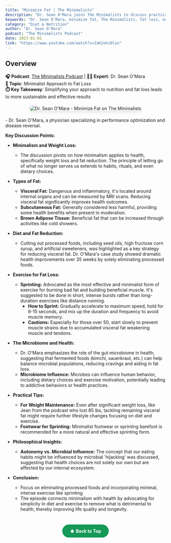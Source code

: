```yaml
---
title: "Minimize Fat | The Minimalists"
description: "Dr. Sean O'Mara joins The Minimalists to discuss practical strategies for minimizing body fat through simplified nutrition and lifestyle approaches."
keywords: "Dr. Sean O'Mara, minimize fat, The Minimalists, fat loss, nutrition, lifestyle, weight management"
category: "Diet & Nutrition"
author: "Dr. Sean O'Mara"
podcast: "The Minimalists Podcast"
date: 2023-01-01
link: "https://www.youtube.com/watch?v=ZaK2ohcDlzo"
---
```


## Overview

**🎧 Podcast**: [The Minimalists Podcast](http://minimalists.com/podcast) | **👨‍⚕️ Expert**: Dr. Sean O'Mara  
**🎯 Topic**: Minimalist Approach to Fat Loss  
**⏱️ Key Takeaway**: Simplifying your approach to nutrition and fat loss leads to more sustainable and effective results

<div style="text-align: center; margin: 20px 0;">
  <img src="https://img.youtube.com/vi/ZaK2ohcDlzo/maxresdefault.jpg" alt="Dr. Sean O'Mara - Minimize Fat on The Minimalists" style="max-width: 100%; border-radius: 8px; box-shadow: 0 4px 8px rgba(0,0,0,0.1);">
</div>
- Dr. Sean O'Mara, a physician specializing in performance optimization and disease reversal.

**Key Discussion Points:**

- **Minimalism and Weight Loss:**
  - The discussion pivots on how minimalism applies to health, specifically weight loss and fat reduction. The principle of letting go of what no longer serves us extends to habits, rituals, and even dietary choices.

- **Types of Fat:**
  - **Visceral Fat:** Dangerous and inflammatory, it's located around internal organs and can be measured by MRI scans. Reducing visceral fat significantly improves health outcomes.
  - **Subcutaneous Fat:** Generally considered less harmful, providing some health benefits when present in moderation.
  - **Brown Adipose Tissue:** Beneficial fat that can be increased through activities like cold showers.

- **Diet and Fat Reduction:**
  - Cutting out processed foods, including seed oils, high fructose corn syrup, and artificial sweeteners, was highlighted as a key strategy for reducing visceral fat. Dr. O'Mara's case study showed dramatic health improvements over 35 weeks by solely eliminating processed foods.

- **Exercise for Fat Loss:**
  - **Sprinting:** Advocated as the most effective and minimalist form of exercise for burning bad fat and building beneficial muscle. It's suggested to be done in short, intense bursts rather than long-duration exercises like distance running.
    - **How to Sprint:** Gradually accelerate to maximum speed, hold for 6-15 seconds, and mix up the duration and frequency to avoid muscle memory. 
    - **Cautions:** Especially for those over 50, start slowly to prevent muscle strains due to accumulated visceral fat weakening muscle and tendons.

- **The Microbiome and Health:**
  - Dr. O'Mara emphasizes the role of the gut microbiome in health, suggesting that fermented foods (kimchi, sauerkraut, etc.) can help balance microbial populations, reducing cravings and aiding in fat loss.
  - **Microbiome Influence:** Microbes can influence human behavior, including dietary choices and exercise motivation, potentially leading to addictive behaviors or health practices.

- **Practical Tips:**
  - **For Weight Maintenance:** Even after significant weight loss, like Jean from the podcast who lost 85 lbs, tackling remaining visceral fat might require further lifestyle changes focusing on diet and exercise.
  - **Footwear for Sprinting:** Minimalist footwear or sprinting barefoot is recommended for a more natural and effective sprinting form.

- **Philosophical Insights:**
  - **Autonomy vs. Microbial Influence:** The concept that our eating habits might be influenced by microbial 'hijacking' was discussed, suggesting that health choices are not solely our own but are affected by our internal ecosystem.

- **Conclusion:**
  - Focus on eliminating processed foods and incorporating minimal, intense exercise like sprinting
  - The episode connects minimalism with health by advocating for simplicity in diet and exercise to remove what is detrimental to health, thereby improving life quality and longevity.

<div style="text-align: center; margin: 40px 0;">
  <a href="#" style="background: #159957; color: white; padding: 12px 24px; border-radius: 25px; text-decoration: none; font-weight: bold; display: inline-block; transition: all 0.3s ease;" onmouseover="this.style.background='#1e7e34'; this.style.transform='translateY(-2px)'" onmouseout="this.style.background='#159957'; this.style.transform='translateY(0)'">
    ⬆️ Back to Top
  </a>
</div>